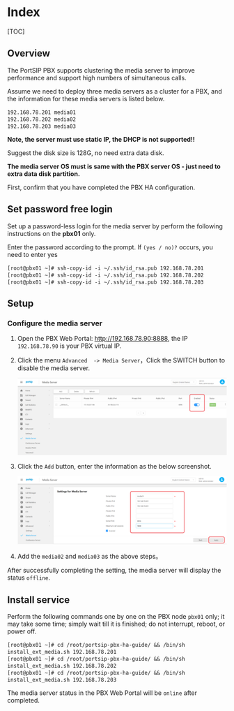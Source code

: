 # Index
[TOC]

## Overview

The PortSIP PBX supports clustering the media server to improve performance and support high numbers of simultaneous calls.

Assume we need to deploy three media servers as a cluster for a PBX, and the information for these media servers is listed below.

```shell
192.168.78.201 media01
192.168.78.202 media02
192.168.78.203 media03
```

**Note, the server must use static IP, the DHCP is not supported!!**

Suggest the disk size is 128G, no need extra data disk.

**The media server OS must is same with the PBX server OS - just need to extra data disk partition.**

First, confirm that you have completed the PBX HA configuration.

## Set password free login

Set up a password-less login for the media server by perform the following instructions on the **pbx01** only.

Enter the password according to the prompt. If `(yes / no)?` occurs, you need to enter yes

```shell
[root@pbx01 ~]# ssh-copy-id -i ~/.ssh/id_rsa.pub 192.168.78.201
[root@pbx01 ~]# ssh-copy-id -i ~/.ssh/id_rsa.pub 192.168.78.202
[root@pbx01 ~]# ssh-copy-id -i ~/.ssh/id_rsa.pub 192.168.78.203
```

## Setup

### Configure the media server

1. Open the PBX Web Portal: http://192.168.78.90:8888, the IP `192.168.78.90` is your PBX virtual IP.

2. Click the menu `Advanced  -> Media Server`，Click the SWITCH button to disable the media server.

   ![Disable default media server](../images/8B94C25A-64BA-46f6-B42A-22A724B78FE6.png)

3. Click the `Add` button, enter the information as the below screenshot.

   ![Add new media server](../images/E678CF1B-123C-4611-9264-0A973A7590E8.png)

4. Add the  `media02` and `media03` as the above steps。

After successfully completing the setting, the media server will display the status `offline`.

## Install service

Perform the following commands one by one on the PBX node `pbx01` only; it may take some time; simply wait till it is finished; do not interrupt, reboot, or power off.

```shell
[root@pbx01 ~]# cd /root/portsip-pbx-ha-guide/ && /bin/sh install_ext_media.sh 192.168.78.201
[root@pbx01 ~]# cd /root/portsip-pbx-ha-guide/ && /bin/sh install_ext_media.sh 192.168.78.202
[root@pbx01 ~]# cd /root/portsip-pbx-ha-guide/ && /bin/sh install_ext_media.sh 192.168.78.203
```

The media server status in the PBX Web Portal will be `online` after completed.


